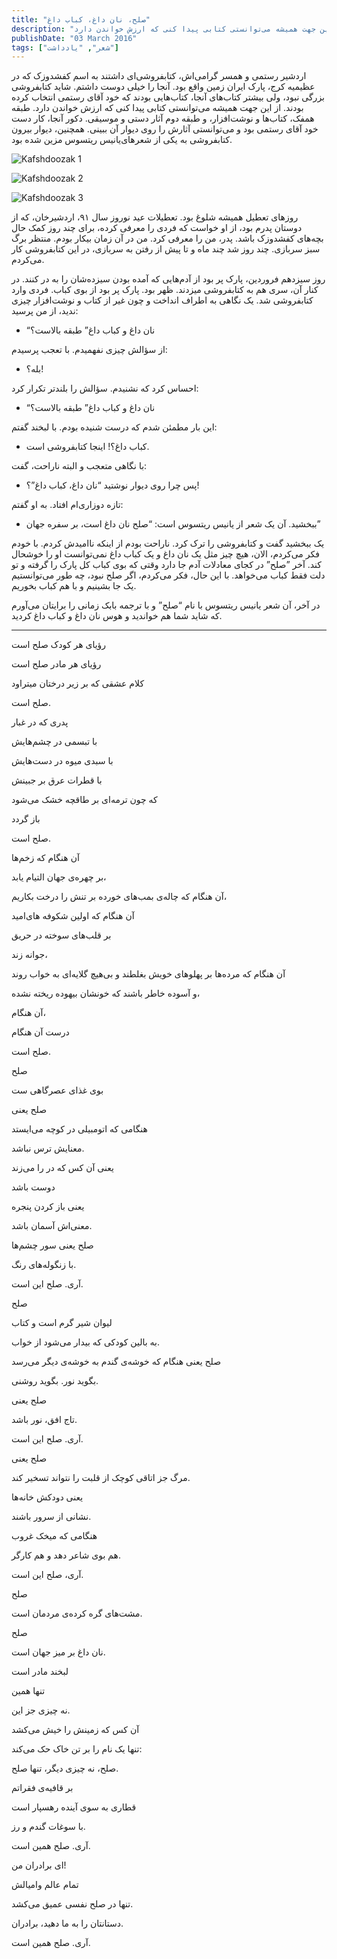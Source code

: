 ```yaml
---
title: "صلح، نان داغ، کباب داغ"
description: "اردشیر رستمی و همسر گرامی‌اش، کتابفروشی‌ای داشتند به اسم کفشدوزک که در عظیمیه کرج، پارک ایران زمین واقع بود. آنجا را خیلی دوست داشتم. شاید کتابفروشی بزرگی نبود، ولی بیشتر کتاب‌های آنجا، کتاب‌هایی بودند که خود آقای رستمی انتخاب کرده بودند. از این جهت همیشه می‌توانستی کتابی پیدا کنی که ارزش خواندن دارد."
publishDate: "03 March 2016"
tags: ["شعر", "یادداشت"]
---
```


اردشیر رستمی و همسر گرامی‌اش، کتابفروشی‌ای داشتند به اسم کفشدوزک که در عظیمیه کرج، پارک ایران زمین واقع بود. آنجا را خیلی دوست داشتم. شاید کتابفروشی بزرگی نبود، ولی بیشتر کتاب‌های آنجا، کتاب‌هایی بودند که خود آقای رستمی انتخاب کرده بودند. از این جهت همیشه می‌توانستی کتابی پیدا کنی که ارزش خواندن دارد. طبقه همفک، کتاب‌ها و نوشت‌افزار، و طبقه دوم آثار دستی و موسیقی. دکور آنجا، کار دست خود آقای رستمی بود و می‌توانستی آثارش را روی دیوار آن ببینی. همچنین، دیوار بیرون کتابفروشی به یکی از شعرهای‌یانیس ریتسوس مزین شده بود.

![Kafshdoozak 1](./kafshdoozak1.jpg)

![Kafshdoozak 2](./kafshdoozak2.jpg)

![Kafshdoozak 3](./kafshdoozak3.jpg)

روز‌های تعطیل همیشه شلوغ بود. تعطیلات عید نوروز سال ۹۱، اردشیرخان، که از دوستان پدرم بود، از او خواست که فردی را معرفی کرده، برای چند روز کمک حال بچه‌های کفشدوزک باشد. پدر، من را معرفی کرد. من در آن زمان بیکار بودم. منتظر برگ سبز سربازی. چند روز شد چند ماه و تا پیش از رفتن به سربازی، در این کتابفروشی کار می‌کردم.

روز سیزدهم فروردین، پارک پر بود از آدم‌هایی که آمده بودن سیزده‌شان را به در کنند. در کنار آن، سری هم به کتابفروشی میزدند. ظهر بود. پارک پر بود از بوی کباب. فردی وارد کتابفروشی شد. یک نگاهی به اطراف انداخت و چون غیر از کتاب و نوشت‌افزار چیزی ندید، از من پرسید:

- “نان داغ و کباب داغ” طبقه بالاست؟

از سؤالش چیزی نفهمیدم. با تعجب پرسیدم:

- بله؟!

احساس کرد که نشنیدم. سؤالش را بلندتر تکرار کرد:

- “نان داغ و کباب داغ” طبقه بالاست؟

این بار مطمئن شدم که درست شنیده بودم. با لبخند گفتم:

- کباب داغ؟! اینجا کتابفروشی است.

با نگاهی متعجب و البته ناراحت، گفت:

- پس چرا روی دیوار نوشتید “نان داغ، کباب داغ”؟!

تازه دوزاری‌ام افتاد. به او گفتم:

- ببخشید. آن یک شعر از‌ یانیس ریتسوس است: “صلح نان داغ است، بر سفره جهان”

یک ببخشید گفت و کتابفروشی را ترک کرد. ناراحت بودم از اینکه ناامیدش کردم. با خودم فکر می‌کردم، الان، هیچ چیز مثل یک نان داغ و یک کباب داغ نمی‌توانست او را خوشحال کند. آخر ”صلح” در کجای معادلات آدم جا دارد وقتی که بوی کباب کل پارک را گرفته و تو دلت فقط کباب می‌خواهد. با این حال، فکر می‌کردم، اگر صلح نبود، چه طور می‌توانستیم یک جا بشینیم و با هم کباب بخوریم.

در آخر، آن شعر‌ یانیس ریتسوس با نام “صلح” و با ترجمه بابک زمانی را برایتان می‌آورم که شاید شما هم خواندید و هوس نان داغ و کباب داغ کردید.

---

رؤیای هر کودک صلح است

رؤیای هر مادر صلح است

کلام عشقی که بر زیر درختان میتراود

صلح است.

پدری که در غبار

با تبسمی در چشم‌هایش

با سبدی میوه در دست‌هایش

با قطرات عرق بر جبینش

که چون ترمه‌ای بر طاقچه خشک می‌شود

باز گردد

صلح است.

آن هنگام که زخم‌ها

بر چهره‌ی جهان التیام یابد،

آن هنگام که چاله‌ی بمب‌های خورده بر تنش را درخت بکاریم،

آن هنگام که اولین شکوفه های‌امید

بر قلب‌های سوخته در حریق

جوانه زند،

آن هنگام که مرده‌ها بر پهلو‌های خویش بغلطند و بی‌هیچ گلایه‌ای به خواب روند

و آسوده خاطر باشند که خونشان بیهوده ریخته نشده،

آن هنگام،

درست آن هنگام

صلح است.

صلح

بوی غذای عصرگاهی ست

صلح یعنی

هنگامی که اتومبیلی در کوچه می‌ایستد

معنایش ترس نباشد.

یعنی آن کس که در را می‌زند

دوست باشد

یعنی باز کردن پنجره

معنی‌اش آسمان باشد.

صلح یعنی سور چشم‌ها

با زنگوله‌های رنگ.

آری. صلح این است.

صلح

لیوان شیر گرم است و کتاب

به بالین کودکی که بیدار می‌شود از خواب.

صلح یعنی هنگام که خوشه‌ی گندم به خوشه‌ی دیگر می‌رسد

بگوید نور. بگوید روشنی.

صلح یعنی

تاج افق، نور باشد.

آری. صلح این است.

صلح یعنی

مرگ جز اتاقی کوچک از قلبت را نتواند تسخیر کند.

یعنی دودکش خانه‌ها

نشانی از سرور باشند.

هنگامی که میخک غروب

هم بوی شاعر دهد و هم کارگر.

آری، صلح این است.

صلح

مشت‌های گره کرده‌ی مردمان است.

صلح

نان داغ بر میز جهان است.

لبخند مادر است

تنها همین

نه چیزی جز این.

آن کس که زمینش را خیش می‌کشد

تنها یک نام را بر تن خاک حک می‌کند:

صلح، نه چیزی دیگر، تنها صلح.

بر قافیه‌ی فقراتم

قطاری به سوی آینده رهسپار است

با سوغات گندم و رز.

آری. صلح همین است.

ای برادران من!

تمام عالم و‌امیالش

تنها در صلح نفسی عمیق می‌کشد.

دستانتان را به ما دهید، برادران.

آری. صلح همین است.
